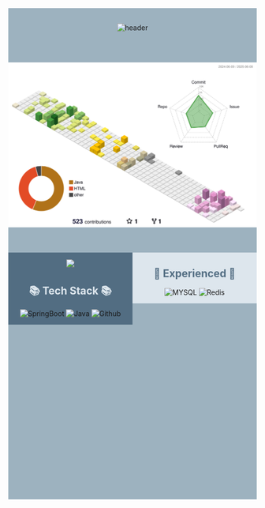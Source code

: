 <!--
**KimKiHyun0206/KimKiHyun0206** is a ✨ _special_ ✨ repository because its `README.md` (this file) appears on your GitHub profile.

Here are some ideas to get you started:

- 🔭 I’m currently working on ...
- 🌱 I’m currently learning ...
- 👯 I’m looking to collaborate on ...
- 🤔 I’m looking for help with ...
- 💬 Ask me about ...
- 📫 How to reach me: ...
- 😄 Pronouns: ...
- ⚡ Fun fact: ...
-->

<div align="center" style="background: #9DB2BF">


<br>

![header](https://capsule-render.vercel.app/api?type=cylinder&color=27374D&height=150&section=header&text=KimKiHyun&fontColor=DDE6ED&fontSize=70&animation=fadeIn&fontAlignY=55)

<br>
<br>

![](./profile-3d-contrib/profile-season-animate.svg)

<br>
<br>






<div style="width: 100%; height: 500px">

<div style="width: 50%; float: left;background: #526D82">

<p>
      <a href="https://velog.io/@duskafka/posts"><img src="https://img.shields.io/badge/Blog-black?style=for-the-badge&logo=&logoColor=white"></a>
      
</p>



<h2 style="color: #DDE6ED">📚 Tech Stack 📚</h2>

<p>
      <img src="https://img.shields.io/badge/SpringBoot-%236DB33F.svg?style=for-the-badge&logo=Spring Boot&logoColor=white" alt="SpringBoot"/>
      <img src="https://img.shields.io/badge/JAVA-007396?style=for-the-badge&logo=java&logoColor=red" alt="Java">
      <img src="https://img.shields.io/badge/github-181717?style=for-the-badge&logo=github&logoColor=white" alt="Github">
</p>

</div>

<div style="width: 50%; float: right;background: #DDE6ED">

<h2 style="color: #526D82"> 📝 Experienced 📝 </h2>

<p>
      <img src="https://img.shields.io/badge/mysql-%2300f.svg?style=for-the-badge&logo=mysql&logoColor=white" alt="MYSQL"/>
      <img src="https://img.shields.io/badge/redis-%23DD0031.svg?style=for-the-badge&logo=redis&logoColor=white" alt="Redis"/>
</p>

</div>

</div>

</div>


